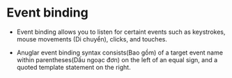 # Event binding
- Event binding allows you to listen for certaint events such as keystrokes, mouse movements (Di chuyển), clicks, and touches.

- Anuglar event binding syntax consists(Bao gồm) of a target event name within parentheses(Dấu ngoạc đơn) 
on the left 
of an equal sign, and a quoted template statement on the right.
